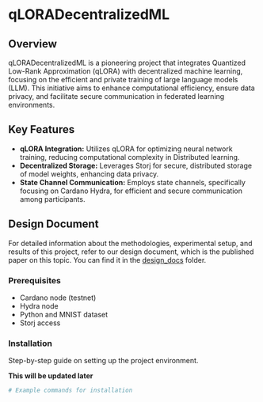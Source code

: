 # qLORADecentralizedML

## Overview
qLORADecentralizedML is a pioneering project that integrates Quantized Low-Rank Approximation (qLORA) with decentralized machine learning, focusing on the efficient and private training of large language models (LLM). This initiative aims to enhance computational efficiency, ensure data privacy, and facilitate secure communication in federated learning environments.

## Key Features
- **qLORA Integration:** Utilizes qLORA for optimizing neural network training, reducing computational complexity in Distributed learning.
- **Decentralized Storage:** Leverages Storj for secure, distributed storage of model weights, enhancing data privacy.
- **State Channel Communication:** Employs state channels, specifically focusing on Cardano Hydra, for efficient and secure communication among participants.


## Design Document
For detailed information about the methodologies, experimental setup, and results of this project, refer to our design document, which is the published paper on this topic. You can find it in the [design_docs](/design_docs) folder.


### Prerequisites
- Cardano node (testnet)
- Hydra node
- Python and MNIST dataset
- Storj access

### Installation
Step-by-step guide on setting up the project environment.

**This will be updated later**

```bash
# Example commands for installation
